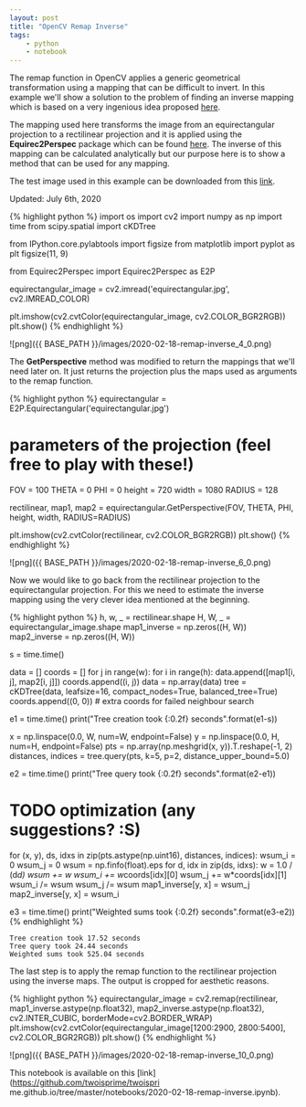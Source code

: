 ```yaml
---
layout: post
title: "OpenCV Remap Inverse"
tags:
    - python
    - notebook
--- 
```

The remap function in OpenCV applies a generic geometrical transformation using
a mapping that can be difficult to invert.
In this example we'll show a solution to the problem of finding an inverse
mapping which is based on a very ingenious idea proposed
[here](https://stackoverflow.com/a/46009462/1922197). 
 
The mapping used here transforms the image from an equirectangular projection to
a rectilinear projection and it is applied using the **Equirec2Perspec** package
which can be found [here](https://github.com/fuenwang/Equirec2Perspec). The
inverse of this mapping can be calculated analytically but our purpose here is
to show a method that can be used for any mapping. 
 
The test image used in this example can be downloaded from this
[link](/images/equirectangular.jpg). 
 
Updated: July 6th, 2020 


{% highlight python %}
import os
import cv2
import numpy as np
import time
from scipy.spatial import cKDTree

from IPython.core.pylabtools import figsize
from matplotlib import pyplot as plt
figsize(11, 9)

from Equirec2Perspec import Equirec2Perspec as E2P

equirectangular_image = cv2.imread('equirectangular.jpg', cv2.IMREAD_COLOR)

plt.imshow(cv2.cvtColor(equirectangular_image, cv2.COLOR_BGR2RGB))
plt.show()
{% endhighlight %}

 
![png]({{ BASE_PATH }}/images/2020-02-18-remap-inverse_4_0.png) 

 
The **GetPerspective** method was modified to return the mappings that we'll
need later on. It just returns the projection plus the maps used as arguments to
the remap function.

 


{% highlight python %}
equirectangular = E2P.Equirectangular('equirectangular.jpg')

# parameters of the projection (feel free to play with these!)
FOV = 100
THETA = 0
PHI = 0
height = 720
width = 1080
RADIUS = 128

rectilinear, map1, map2 = equirectangular.GetPerspective(FOV, THETA, PHI, height, width, RADIUS=RADIUS)

plt.imshow(cv2.cvtColor(rectilinear, cv2.COLOR_BGR2RGB))
plt.show()
{% endhighlight %}

 
![png]({{ BASE_PATH }}/images/2020-02-18-remap-inverse_6_0.png) 

 
Now we would like to go back from the rectilinear projection to the
equirectangular projection. For this we need to estimate the inverse mapping
using the very clever idea mentioned at the beginning. 


{% highlight python %}
h, w, _ = rectilinear.shape
H, W, _ = equirectangular_image.shape
map1_inverse = np.zeros((H, W))
map2_inverse = np.zeros((H, W))

s = time.time()

data = []
coords = []
for j in range(w):
    for i in range(h):
        data.append([map1[i, j], map2[i, j]])
        coords.append((i, j))
data = np.array(data)
tree = cKDTree(data, leafsize=16, compact_nodes=True, balanced_tree=True)
coords.append((0, 0))  # extra coords for failed neighbour search

e1 = time.time()
print("Tree creation took {:0.2f} seconds".format(e1-s))

x = np.linspace(0.0, W, num=W, endpoint=False)
y = np.linspace(0.0, H, num=H, endpoint=False)
pts = np.array(np.meshgrid(x, y)).T.reshape(-1, 2)
distances, indices = tree.query(pts, k=5, p=2, distance_upper_bound=5.0)

e2 = time.time()
print("Tree query took {:0.2f} seconds".format(e2-e1))

# TODO optimization (any suggestions? :S)
for (x, y), ds, idxs in zip(pts.astype(np.uint16), distances, indices):
    wsum_i = 0
    wsum_j = 0
    wsum = np.finfo(float).eps
    for d, idx in zip(ds, idxs):
        w = 1.0 / (d*d)
        wsum += w
        wsum_i += w*coords[idx][0]
        wsum_j += w*coords[idx][1]
    wsum_i /= wsum
    wsum_j /= wsum
    map1_inverse[y, x] = wsum_j
    map2_inverse[y, x] = wsum_i

e3 = time.time()
print("Weighted sums took {:0.2f} seconds".format(e3-e2))
{% endhighlight %}

    Tree creation took 17.52 seconds
    Tree query took 24.44 seconds
    Weighted sums took 525.04 seconds

 
The last step is to apply the remap function to the rectilinear projection using
the inverse maps. The output is cropped for aesthetic reasons. 


{% highlight python %}
equirectangular_image = cv2.remap(rectilinear, map1_inverse.astype(np.float32), map2_inverse.astype(np.float32), cv2.INTER_CUBIC, borderMode=cv2.BORDER_WRAP)
plt.imshow(cv2.cvtColor(equirectangular_image[1200:2900, 2800:5400], cv2.COLOR_BGR2RGB))
plt.show()
{% endhighlight %}

 
![png]({{ BASE_PATH }}/images/2020-02-18-remap-inverse_10_0.png) 

 
This notebook is available on this [link](https://github.com/twoisprime/twoispri
me.github.io/tree/master/notebooks/2020-02-18-remap-inverse.ipynb). 
